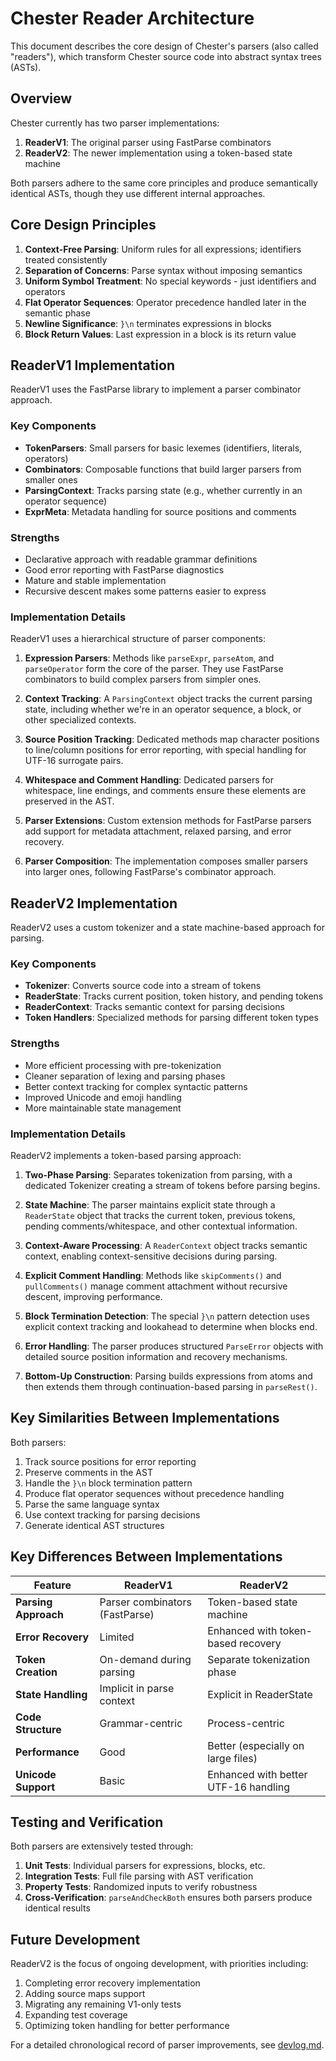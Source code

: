# Chester Reader Architecture

This document describes the core design of Chester's parsers (also called "readers"), which transform Chester source code into abstract syntax trees (ASTs).

## Overview

Chester currently has two parser implementations:

1. **ReaderV1**: The original parser using FastParse combinators
2. **ReaderV2**: The newer implementation using a token-based state machine

Both parsers adhere to the same core principles and produce semantically identical ASTs, though they use different internal approaches.

## Core Design Principles

1. **Context-Free Parsing**: Uniform rules for all expressions; identifiers treated consistently
2. **Separation of Concerns**: Parse syntax without imposing semantics 
3. **Uniform Symbol Treatment**: No special keywords - just identifiers and operators
4. **Flat Operator Sequences**: Operator precedence handled later in the semantic phase
5. **Newline Significance**: `}\n` terminates expressions in blocks
6. **Block Return Values**: Last expression in a block is its return value

## ReaderV1 Implementation

ReaderV1 uses the FastParse library to implement a parser combinator approach.

### Key Components

- **TokenParsers**: Small parsers for basic lexemes (identifiers, literals, operators)
- **Combinators**: Composable functions that build larger parsers from smaller ones
- **ParsingContext**: Tracks parsing state (e.g., whether currently in an operator sequence)
- **ExprMeta**: Metadata handling for source positions and comments

### Strengths

- Declarative approach with readable grammar definitions
- Good error reporting with FastParse diagnostics
- Mature and stable implementation
- Recursive descent makes some patterns easier to express

### Implementation Details

ReaderV1 uses a hierarchical structure of parser components:

1. **Expression Parsers**: Methods like `parseExpr`, `parseAtom`, and `parseOperator` form the core of the parser. They use FastParse combinators to build complex parsers from simpler ones.

2. **Context Tracking**: A `ParsingContext` object tracks the current parsing state, including whether we're in an operator sequence, a block, or other specialized contexts.

3. **Source Position Tracking**: Dedicated methods map character positions to line/column positions for error reporting, with special handling for UTF-16 surrogate pairs.

4. **Whitespace and Comment Handling**: Dedicated parsers for whitespace, line endings, and comments ensure these elements are preserved in the AST.

5. **Parser Extensions**: Custom extension methods for FastParse parsers add support for metadata attachment, relaxed parsing, and error recovery.

6. **Parser Composition**: The implementation composes smaller parsers into larger ones, following FastParse's combinator approach.

## ReaderV2 Implementation

ReaderV2 uses a custom tokenizer and a state machine-based approach for parsing.

### Key Components

- **Tokenizer**: Converts source code into a stream of tokens
- **ReaderState**: Tracks current position, token history, and pending tokens
- **ReaderContext**: Tracks semantic context for parsing decisions
- **Token Handlers**: Specialized methods for parsing different token types

### Strengths

- More efficient processing with pre-tokenization
- Cleaner separation of lexing and parsing phases
- Better context tracking for complex syntactic patterns
- Improved Unicode and emoji handling
- More maintainable state management

### Implementation Details

ReaderV2 implements a token-based parsing approach:

1. **Two-Phase Parsing**: Separates tokenization from parsing, with a dedicated Tokenizer creating a stream of tokens before parsing begins.

2. **State Machine**: The parser maintains explicit state through a `ReaderState` object that tracks the current token, previous tokens, pending comments/whitespace, and other contextual information.

3. **Context-Aware Processing**: A `ReaderContext` object tracks semantic context, enabling context-sensitive decisions during parsing.

4. **Explicit Comment Handling**: Methods like `skipComments()` and `pullComments()` manage comment attachment without recursive descent, improving performance.

5. **Block Termination Detection**: The special `}\n` pattern detection uses explicit context tracking and lookahead to determine when blocks end.

6. **Error Handling**: The parser produces structured `ParseError` objects with detailed source position information and recovery mechanisms.

7. **Bottom-Up Construction**: Parsing builds expressions from atoms and then extends them through continuation-based parsing in `parseRest()`.

## Key Similarities Between Implementations

Both parsers:

1. Track source positions for error reporting
2. Preserve comments in the AST
3. Handle the `}\n` block termination pattern
4. Produce flat operator sequences without precedence handling
5. Parse the same language syntax
6. Use context tracking for parsing decisions
7. Generate identical AST structures

## Key Differences Between Implementations

| Feature | ReaderV1 | ReaderV2 |
|---------|----------|----------|
| **Parsing Approach** | Parser combinators (FastParse) | Token-based state machine |
| **Error Recovery** | Limited | Enhanced with token-based recovery |
| **Token Creation** | On-demand during parsing | Separate tokenization phase |
| **State Handling** | Implicit in parse context | Explicit in ReaderState |
| **Code Structure** | Grammar-centric | Process-centric |
| **Performance** | Good | Better (especially on large files) |
| **Unicode Support** | Basic | Enhanced with better UTF-16 handling |

## Testing and Verification

Both parsers are extensively tested through:

1. **Unit Tests**: Individual parsers for expressions, blocks, etc.
2. **Integration Tests**: Full file parsing with AST verification
3. **Property Tests**: Randomized inputs to verify robustness
4. **Cross-Verification**: `parseAndCheckBoth` ensures both parsers produce identical results

## Future Development

ReaderV2 is the focus of ongoing development, with priorities including:

1. Completing error recovery implementation
2. Adding source maps support
3. Migrating any remaining V1-only tests
4. Expanding test coverage
5. Optimizing token handling for better performance

For a detailed chronological record of parser improvements, see [devlog.md](devlog.md).
